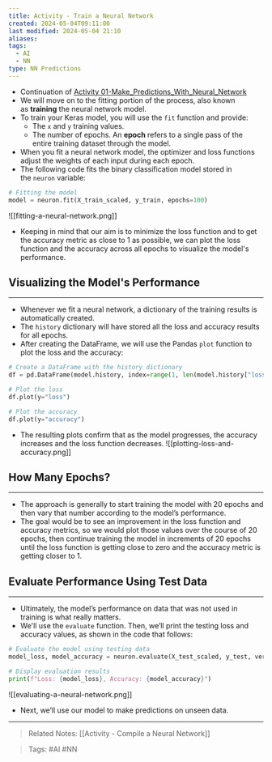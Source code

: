 ```yaml
---
title: Activity - Train a Neural Network
created: 2024-05-04T09:11:00
last modified: 2024-05-04 21:10
aliases: 
tags:
  - AI
  - NN
type: NN Predictions
---
```

- Continuation of [Activity 01-Make_Predictions_With_Neural_Network](file:///C:/Users/anghe/Documents/Work/mbc-ai/06-Neural-Networks/demos/01-Make_Predictions_With_Neural_Network)
- We will move on to the fitting portion of the process, also known as **training** the neural network model.
- To train your Keras model, you will use the `fit` function and provide:
	- The `x` and `y` training values.
	- The number of epochs. An **epoch** refers to a single pass of the entire training dataset through the model.
- When you fit a neural network model, the optimizer and loss functions adjust the weights of each input during each epoch.
- The following code fits the binary classification model stored in the `neuron` variable:
```python
# Fitting the model
model = neuron.fit(X_train_scaled, y_train, epochs=100)
```
![[fitting-a-neural-network.png]]
- Keeping in mind that our aim is to minimize the loss function and to get the accuracy metric as close to 1 as possible, we can plot the loss function and the accuracy across all epochs to visualize the model's performance.
## Visualizing the Model's Performance
---
- Whenever we fit a neural network, a dictionary of the training results is automatically created.
- The `history` dictionary will have stored all the loss and accuracy results for all epochs.
- After creating the DataFrame, we will use the Pandas `plot` function to plot the loss and the accuracy:
```python
# Create a DataFrame with the history dictionary
df = pd.DataFrame(model.history, index=range(1, len(model.history["loss"]) + 1))

# Plot the loss
df.plot(y="loss")

# Plot the accuracy
df.plot(y="accuracy")
```
- The resulting plots confirm that as the model progresses, the accuracy increases and the loss function decreases.
![[plotting-loss-and-accuracy.png]]
## How Many Epochs?
---
- The approach is generally to start training the model with 20 epochs and then vary that number according to the model’s performance.
- The goal would be to see an improvement in the loss function and accuracy metrics, so we would plot those values over the course of 20 epochs, then continue training the model in increments of 20 epochs until the loss function is getting close to zero and the accuracy metric is getting closer to 1.
## Evaluate Performance Using Test Data
---
- Ultimately, the model’s performance on data that was not used in training is what really matters.
- We'll use the `evaluate` function. Then, we’ll print the testing loss and accuracy values, as shown in the code that follows:
```python
# Evaluate the model using testing data
model_loss, model_accuracy = neuron.evaluate(X_test_scaled, y_test, verbose=2)

# Display evaluation results
print(f"Loss: {model_loss}, Accuracy: {model_accuracy}")
```
![[evaluating-a-neural-network.png]]
- Next, we’ll use our model to make predictions on unseen data.
---
>Related Notes: [[Activity - Compile a Neural Network]]

>Tags: #AI #NN 
